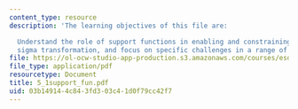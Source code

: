 ```yaml
---
content_type: resource
description: 'The learning objectives of this file are:

  Understand the role of support functions in enabling and constraining lean / six
  sigma transformation, and focus on specific challenges in a range of support functions.'
file: https://ol-ocw-studio-app-production.s3.amazonaws.com/courses/esd-60-lean-six-sigma-processes-summer-2004/03b149144c843fd303c41d0f79cc42f7_5_1support_fun.pdf
file_type: application/pdf
resourcetype: Document
title: 5_1support_fun.pdf
uid: 03b14914-4c84-3fd3-03c4-1d0f79cc42f7
---
```

